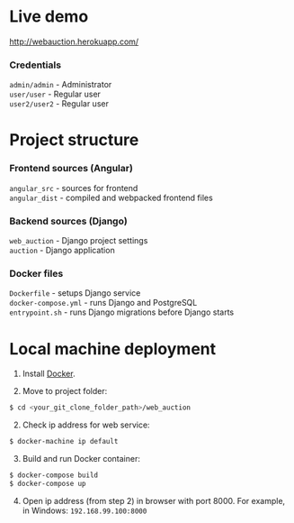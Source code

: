 # Live demo
http://webauction.herokuapp.com/

### Credentials
   `admin/admin` - Administrator  
   `user/user` - Regular user  
   `user2/user2` - Regular user  

# Project structure

### Frontend sources (Angular)
   `angular_src` - sources for frontend  
   `angular_dist` - compiled and webpacked frontend files  

### Backend sources (Django)
   `web_auction` - Django project settings  
   `auction` - Django application  

### Docker files
   `Dockerfile` - setups Django service  
   `docker-compose.yml` - runs Django and PostgreSQL  
   `entrypoint.sh` - runs Django migrations before Django starts  


# Local machine deployment
1. Install [Docker](www.docker.com).

2. Move to project folder:
```bash
$ cd <your_git_clone_folder_path>/web_auction
```

2. Check ip address for web service:
```bash
$ docker-machine ip default
```

3. Build and run Docker container:
```bash
$ docker-compose build
$ docker-compose up
```

4. Open ip address (from step 2) in browser with port 8000. For example, in Windows: `192.168.99.100:8000`

